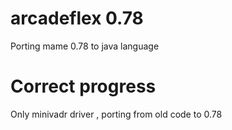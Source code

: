 # arcadeflex 0.78

Porting mame 0.78 to java language

Correct progress
================
Only minivadr driver , porting from old code to 0.78
